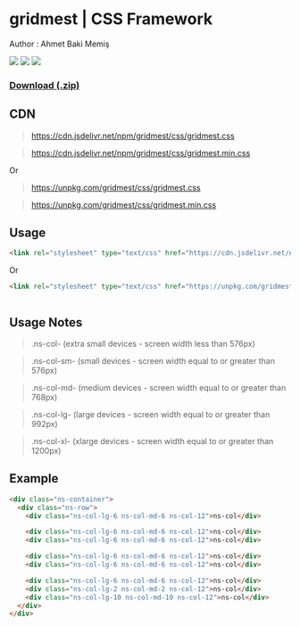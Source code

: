 # gridmest | CSS Framework
Author : Ahmet Baki Memiş
<p align="left"><img src="https://img.shields.io/github/license/mestoness/gridmest?style=for-the-badge"/> <img src="https://img.shields.io/npm/v/gridmest?style=for-the-badge"/>  <img src="https://img.shields.io/npm/dt/gridmest?style=for-the-badge"/> </p>

<h3><a href="https://github.com/mestoness/gridmest/archive/master.zip">Download (.zip)</a></h3>

## CDN

><a href="https://cdn.jsdelivr.net/npm/gridmest/css/gridmest.css">https://cdn.jsdelivr.net/npm/gridmest/css/gridmest.css</a>

><a href="https://cdn.jsdelivr.net/npm/gridmest/css/gridmest.min.css">https://cdn.jsdelivr.net/npm/gridmest/css/gridmest.min.css</a>

Or

><a href="https://unpkg.com/gridmest@1.0.1/css/gridmest.css">https://unpkg.com/gridmest/css/gridmest.css</a>

><a href="https://unpkg.com/gridmest@1.0.1/css/gridmest.min.css">https://unpkg.com/gridmest/css/gridmest.min.css</a>


## Usage
```html
<link rel="stylesheet" type="text/css" href="https://cdn.jsdelivr.net/npm/gridmest/css/gridmest.min.css">


```

Or
```html
<link rel="stylesheet" type="text/css" href="https://unpkg.com/gridmest/css/gridmest.min.css">



```
## Usage Notes


>.ns-col- (extra small devices - screen width less than 576px)

>.ns-col-sm- (small devices - screen width equal to or greater than 576px)

>.ns-col-md- (medium devices - screen width equal to or greater than 768px)

>.ns-col-lg- (large devices - screen width equal to or greater than 992px)

>.ns-col-xl- (xlarge devices - screen width equal to or greater than 1200px)


## Example 
``` html
<div class="ns-container">
  <div class="ns-row">
    <div class="ns-col-lg-6 ns-col-md-6 ns-col-12">ns-col</div>

    <div class="ns-col-lg-6 ns-col-md-6 ns-col-12">ns-col</div>
    <div class="ns-col-lg-6 ns-col-md-6 ns-col-12">ns-col</div>

    <div class="ns-col-lg-6 ns-col-md-6 ns-col-12">ns-col</div>
    <div class="ns-col-lg-6 ns-col-md-6 ns-col-12">ns-col</div>

    <div class="ns-col-lg-6 ns-col-md-6 ns-col-12">ns-col</div>
    <div class="ns-col-lg-2 ns-col-md-2 ns-col-12">ns-col</div>
    <div class="ns-col-lg-10 ns-col-md-10 ns-col-12">ns-col</div>
  </div>
</div>

```
